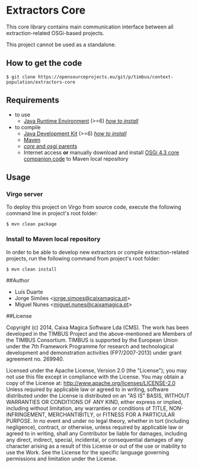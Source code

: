 # Extractors Core

This core library contains main communication interface between all extraction-related OSGi-based projects.

This project cannot be used as a standalone.


## How to get the code

	$ git clone https://opensourceprojects.eu/git/p/timbus/context-population/extractors-core


## Requirements

- to use
	- [Java Runtime Environment][req-java] (>=6) _[how to install][osp-install-java]_
- to compile
	- [Java Development Kit][req-java] (>=6) _[how to install][osp-install-java]_
	- [Maven][req-maven]
	- [_core_ and _osgi_ parents][req-parents]
	- Internet access **or** manually download and install [OSGi 4.3 core companion code](http://www.osgi.org/Download) to Maven local repository


## Usage

### Virgo server

To deploy this project on Virgo from source code, execute the following command line in project's root folder:

	$ mvn clean package

### Install to Maven local repository

In order to be able to develop new extractors or compile extraction-related projects, run the following command from project's root folder:

	$ mvn clean install


##Author

- Luís Duarte
- Jorge Simões <<jorge.simoes@caixamagica.pt>>
- Miguel Nunes <<miguel.nunes@caixamagica.pt>>


##License

Copyright (c) 2014, Caixa Magica Software Lda (CMS).
The work has been developed in the TIMBUS Project and the above-mentioned are Members of the TIMBUS Consortium.
TIMBUS is supported by the European Union under the 7th Framework Programme for research and technological development and demonstration activities (FP7/2007-2013) under grant agreement no. 269940.

Licensed under the Apache License, Version 2.0 (the "License"); you may not use this file except in compliance with the License. You may obtain a copy of the License at:   http://www.apache.org/licenses/LICENSE-2.0 Unless required by applicable law or agreed to in writing, software distributed under the License is distributed on an "AS IS" BASIS, WITHOUT WARRANTIES OR CONDITIONS OF ANY KIND, either express or implied, including without limitation, any warranties or conditions of TITLE, NON-INFRINGEMENT, MERCHANTIBITLY, or FITNESS FOR A PARTICULAR PURPOSE. In no event and under no legal theory, whether in tort (including negligence), contract, or otherwise, unless required by applicable law or agreed to in writing, shall any Contributor be liable for damages, including any direct, indirect, special, incidental, or consequential damages of any character arising as a result of this License or out of the use or inability to use the Work.
See the License for the specific language governing permissions and limitation under the License.

[req-java]: http://www.oracle.com/technetwork/java/javase/downloads
[req-maven]: http://maven.apache.org/download.cgi
[req-parents]: /p/timbus/support/maven-parents/
[osp-install-java]: /p/timbus/wiki/How%20to%20install:%20Java/

